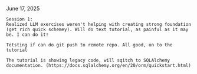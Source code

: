 June 17, 2025

    Session 1:
    Realized LLM exercises weren't helping with creating strong foundation (get rich quick schemey). Will do text tutorial, as painful as it may be. I can do it!

    Tetsting if can do git push to remote repo. All good, on to the tutorial

    The tutorial is showing legacy code, will sqitch to SQLAlchemy documentation. (https://docs.sqlalchemy.org/en/20/orm/quickstart.html)